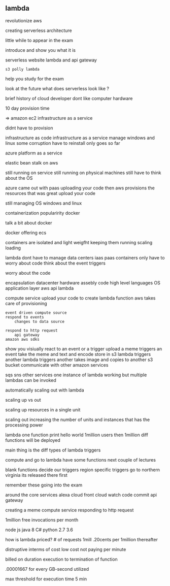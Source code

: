 lambda
------------------------------

revolutionize aws 

creating serverless architecture 

little while to appear in the exam 

introduce and show you what it is 

serverless website 
    lambda and api gateway 

    s3 polly lambda 

help you study for the exam 

look at the future what does serverless look like ?


brief history of cloud 
    developer 
        dont like computer hardware 

10 day provision time 

=> amazon ec2 
    infrastructure as a service 

didnt have to provision 

infrastructure as code 
infrastructure as a service 
    manage windows and linux 
    some corruption 
    have to reinstall 
    only goes so far 


azure platform as a service 

elastic bean stalk on aws 

still running on service still running on physical machines 
    still have to think about the OS 

azure 
    came out with paas
    uploading your code then aws 
    provisions the resources 
that was great 
upload your code 

still managing OS 
    windows and linux 

containerization 
    popularirity 
    docker 
    
talk a bit about docker 

docker offering ecs 

containers are isolated and light weigfht 
    keeping them running 
    scaling 
    loading 

lambda 
    dont have to manage data centers 
    iaas
    paas 
    containers 
    only have to worry about code 
think about the event triggers 


worry about the code 

encapsulation 
    datacenter 
    hardware assebly code 
    high level languages 
    OS 
    application layer aws api 
    lambda 

compute service upload your code to create lambda function 
    aws takes care of provisioning 

    event driven compute source 
    respond to events 
        changes to data source 

    respond to http request 
        api gateway 
    amazon aws sdks 

show you visiually 
    react to an event or a trigger 
    upload a meme 
        triggers an event 
    take the meme and text and encode 
        store in s3 
    lambda triggers another lambda 
    triggers another 
        takes image and copies to another s3 bucket 
    communicate with other amazon services 

sqs
sns 
other services 
one instance of lambda working but multiple lambdas can be invoked 

automatically scaling out with lambda 

scaling up vs out 

scaling up resources in a single unit 

scaling out increasing the number of units and instances that has the processing power 

lambda one function 
    print hello world 
    1million users then 1million diff functions will be deployed 

main thing is the diff types of lambda triggers 


compute and go to lambda 
    have some functions 
    next couple of lectures  

blank functions 
    decide our triggers 
    region specific triggers 
    go to northern virginia its released there first 

remember these going into the exam 

around the core services 
alexa 
cloud front 
cloud watch 
code commit 
api gateway 

creating a meme 
compute service responding to http request 

1million free invocations per month 

node js
java 8
C#
python 2.7 3.6

how is lambda priced?
    # of requests
    1mill 
        .20cents per 1million thereafter 

distruptive interms of cost 
low cost not paying per minute

billed on duration 
    execution to termination of function 

.00001667
    for every GB-second utilized 

max threshold for execution time 5 min 


